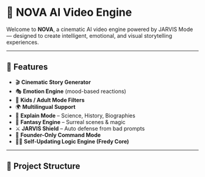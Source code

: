 # 🚀 NOVA AI Video Engine

Welcome to **NOVA**, a cinematic AI video engine powered by JARVIS Mode — designed to create intelligent, emotional, and visual storytelling experiences.

---

## 🧠 Features

- 🎬 **Cinematic Story Generator**
- 🎭 **Emotion Engine** (mood-based reactions)
- 🔞 **Kids / Adult Mode Filters**
- 🌍 **Multilingual Support**
- 🧾 **Explain Mode** – Science, History, Biographies
- 🎨 **Fantasy Engine** – Surreal scenes & magic
- ⚔️ **JARVIS Shield** – Auto defense from bad prompts
- 🔐 **Founder-Only Command Mode**
- 🧑‍💻 **Self-Updating Logic Engine (Fredy Core)**

---

## 📂 Project Structure

